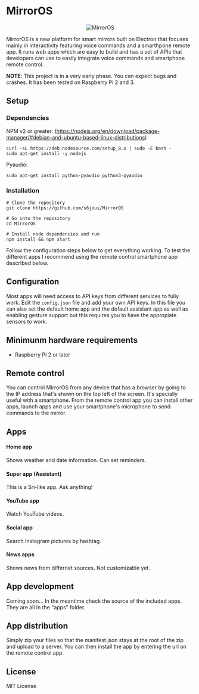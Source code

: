 # MirrorOS

<p align="center">
  <img src="https://raw.githubusercontent.com/s6joui/MirrorOS/master/logo.png" alt="MirrorOS"/>
</p>

MirrorOS is a new platform for smart mirrors built on Electron that focuses mainly in interactivity featuring voice commands and a smarthpone remote app. It runs web apps which are easy to build and has a set of APIs that developers can use to easily integrate voice commands and smartphone remote control.

**NOTE**: This project is in a very early phase. You can expect bugs and crashes. It has been tested on Raspberry Pi 2 and 3.
## Setup

### Dependencies
NPM v2 or greater: (https://nodejs.org/en/download/package-manager/#debian-and-ubuntu-based-linux-distributions)
```
curl -sL https://deb.nodesource.com/setup_8.x | sudo -E bash -
sudo apt-get install -y nodejs
````
Pyaudio: 
```
sudo apt-get install python-pyaudio python3-pyaudio
```

### Installation
```
# Clone the repository
git clone https://github.com/s6joui/MirrorOS

# Go into the repository
cd MirrorOS

# Install node dependencies and run
npm install && npm start
```

Follow the configuration steps below to get everything working.
To test the different apps I recommend using the remote control smartphone app described below.

## Configuration
Most apps will need access to API keys from different services to fully work. Edit the ```config.json``` file and add your own API keys.
In this file you can also set the default home app and the default assistant app as well as enabling gesture support but this requires you to have the appropiate sensors to work.
## Minimunm hardware requirements
- Raspberry Pi 2 or later

## Remote control
You can control MirrorOS from any device that has a browser by going to the IP address that's shown on the top left of the screen. It's specially useful with a smartphone.
From the remote control app you can install other apps, launch apps and use your smartphone's microphone to send commands to the mirror.

## Apps
#### Home app
Shows weather and date information. Can set reminders.
#### Super app (Assistant)
This is a Sri-like app. Ask anything!
#### YouTube app
Watch YouTube videos.
#### Social app
Search Instagram pictures by hashtag.
#### News apps
Shows news from differnet sources. Not customizable yet.

## App development
Coming soon... In the meantime check the source of the included apps. They are all in the "apps" folder.
## App distribution
Simply zip your files so that the manifest.json stays at the root of the zip and upload to a server. You can then install the app by entering the url on the remote control app.
## License
MIT License

